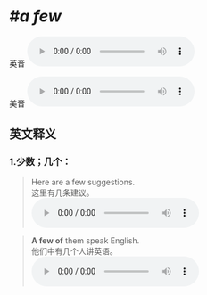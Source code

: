# ***\#a few*** 
英音
<audio src="./media/a few1_AAC.aac" controls="controls"></audio>

美音
<audio src="./media/a few2_AAC.aac" controls="controls"></audio>



  

英文释义
---
### 1.**少数；几个：**  

 > Here are a few suggestions.  
 > 这里有几条建议。    
<audio src="./media/few-4.aac" controls="controls"></audio>

 > **A few of** them speak English.  
 > 他们中有几个人讲英语。    
<audio src="./media/few-5.aac" controls="controls"></audio>


